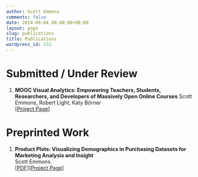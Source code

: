 ```yaml
---
author: Scott Emmons
comments: false
date: 2014-09-04 00:40:00+00:00
layout: page
slug: publications
title: Publications
wordpress_id: 231
---
```


# Submitted / Under Review

  1. **MOOC Visual Analytics: Empowering Teachers, Students, Researchers, and Developers of Massively Open Online Courses**
Scott Emmons, Robert Light, Katy B&ouml;rner  
[[Project Page](http://cns.iu.edu/2015-MOOCVis.html)]

# Preprinted Work
 
  1. **Product Plots: Visualizing Demographics in Purchasing Datasets for Marketing Analysis and Insight**  
Scott Emmons  
[[PDF](/assets/Product-Plots.pdf)][[Project Page](/productplots/)]
